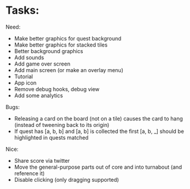 
# Tasks:

Need:
* Make better graphics for quest background
* Make better graphics for stacked tiles
* Better background graphics
* Add sounds
* Add game over screen
* Add main screen (or make an overlay menu)
* Tutorial
* App icon
* Remove debug hooks, debug view
* Add some analytics

Bugs:
* Releasing a card on the board (not on a tile) causes the card to hang (instead of tweening back to its origin)
* If quest has [a, b, b] and [a, b] is collected the first [a, b, _] should be highlighted in quests matched

Nice:
* Share score via twitter
* Move the general-purpose parts out of core and into turnabout (and reference it)
* Disable clicking (only dragging supported)
